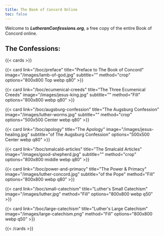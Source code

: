 ```yaml
---
title: The Book of Concord Online
toc: false
---
```


Welcome to ***LutheranConfessions.org***, a free copy of the entire Book of Concord online. 


## The Confessions:

{{< cards >}}

  {{< card link="/boc/preface" title="Preface to The Book of Concord" image="/images/lamb-of-god.jpg" subtitle="" method="crop" options="800x800 Top webp q80" >}}

  {{< card link="/boc/ecumenical-creeds" title="The Three Ecumenical Creeds" image="/images/jesus-king.jpg" subtitle="" method="Fill" options="800x800 webp q80" >}}

  {{< card link="/boc/augsburg-confession" title="The Augsburg Confession" image="/images/luther-worms.jpg" subtitle="" method="crop" options="500x500 Center webp q80" >}}

  {{< card link="/boc/apology" title="The Apology" image="/images/jesus-healing.jpg" subtitle="of The Augsburg Confession" options="500x500 Center webp q80" >}}

  {{< card link="/boc/smalcald-articles" title="The Smalcald Articles" image="/images/good-shepherd.jpg" subtitle="" method="crop" options="800x800 middle webp q80" >}}

  {{< card link="/boc/power-and-primacy" title="The Power & Primacy" image="/images/luther-concord.jpg" subtitle="of the Pope" method="Fill" options="800x800 webp q80" >}}

  {{< card link="/boc/small-catechism" title="Luther's Small Catechism" image="/images/luther.jpg" method="Fill" options="800x800 webp q50" >}}

  {{< card link="/boc/large-catechism" title="Luther's Large Catechism" image="/images/large-catechism.png" method="Fill" options="800x800 webp q50" >}}
  
{{< /cards >}}